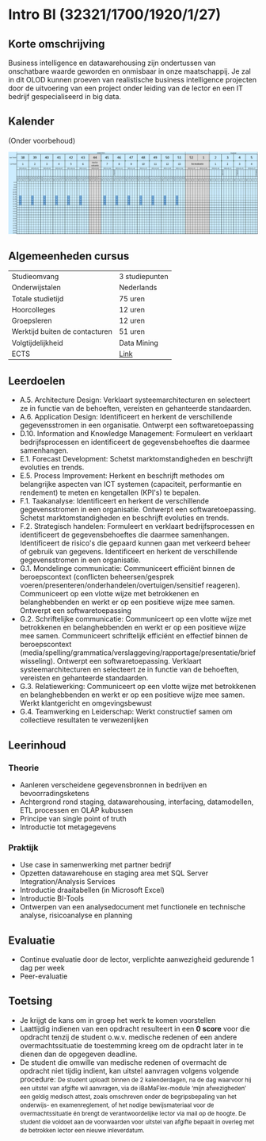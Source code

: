 # Intro BI (32321/1700/1920/1/27)

## Korte omschrijving

Business intelligence en datawarehousing zijn ondertussen van onschatbare waarde geworden en onmisbaar in onze maatschappij. Je zal in dit OLOD kunnen proeven van realistische business intelligence projecten door de uitvoering van een project onder leiding van de lector en een IT bedrijf gespecialiseerd in big data.

## Kalender

(Onder voorbehoud)

![Course Calendar](Media/Calendar.png)

## Algemeenheden cursus

|                                |                                                                          |
|--------------------------------|--------------------------------------------------------------------------|
| Studieomvang                   | 3 studiepunten                                                           |
| Onderwijstalen                 | Nederlands                                                               |
| Totale studietijd              | 75 uren                                                                  |
| Hoorcolleges                   | 12 uren                                                                  |
| Groepsleren                    | 12 uren                                                                  |
| Werktijd buiten de contacturen | 51 uren                                                                  |
| Volgtijdelijkheid              | Data Mining                                                              |
| ECTS                           | [Link](https://bamaflexweb.ap.be/BMFUIDetailxOLOD.aspx?a=127745&b=5&c=1) |

## Leerdoelen

- A.5. Architecture Design: Verklaart systeemarchitecturen en selecteert ze in functie van de behoeften, vereisten en gehanteerde standaarden.
- A.6. Application Design: Identificeert en herkent de verschillende gegevensstromen in een organisatie. Ontwerpt een softwaretoepassing
- D.10. Information and Knowledge Management: Formuleert en verklaart bedrijfsprocessen en identificeert de gegevensbehoeftes die daarmee samenhangen.
- E.1. Forecast Development: Schetst marktomstandigheden en beschrijft evoluties en trends.
- E.5. Process Improvement: Herkent en beschrijft methodes om belangrijke aspecten van ICT systemen (capaciteit, performantie en rendement) te meten en kengetallen (KPI's) te bepalen.
- F.1. Taakanalyse: Identificeert en herkent de verschillende gegevensstromen in een organisatie. Ontwerpt een softwaretoepassing. Schetst marktomstandigheden en beschrijft evoluties en trends.
- F.2. Strategisch handelen: Formuleert en verklaart bedrijfsprocessen en identificeert de gegevensbehoeftes die daarmee samenhangen. Identificeert de risico's die gepaard kunnen gaan met verkeerd beheer of gebruik van gegevens. Identificeert en herkent de verschillende gegevensstromen in een organisatie.
- G.1. Mondelinge communicatie: Communiceert efficiënt binnen de beroepscontext (conflicten beheersen/gesprek voeren/presenteren/onderhandelen/overtuigen/sensitief reageren). Communiceert op een vlotte wijze met betrokkenen en belanghebbenden en werkt er op een positieve wijze mee samen. Ontwerpt een softwaretoepassing
- G.2. Schriftelijke communicatie: Communiceert op een vlotte wijze met betrokkenen en belanghebbenden en werkt er op een positieve wijze mee samen. Communiceert schriftelijk efficiënt en effectief binnen de beroepscontext (media/spelling/grammatica/verslaggeving/rapportage/presentatie/briefwisseling). Ontwerpt een softwaretoepassing. Verklaart systeemarchitecturen en selecteert ze in functie van de behoeften, vereisten en gehanteerde standaarden.
- G.3. Relatiewerking: Communiceert op een vlotte wijze met betrokkenen en belanghebbenden en werkt er op een positieve wijze mee samen. Werkt klantgericht en omgevingsbewust
- G.4. Teamwerking en Leiderschap: Werkt constructief samen om collectieve resultaten te verwezenlijken

## Leerinhoud

### Theorie

- Aanleren verscheidene gegevensbronnen in bedrijven en bevoorradingsketens
- Achtergrond rond staging, datawarehousing, interfacing, datamodellen, ETL processen en OLAP kubussen
- Principe van single point of truth
- Introductie tot metagegevens

### Praktijk

- Use case in samenwerking met partner bedrijf
- Opzetten datawarehouse en staging area met SQL Server Integration/Analysis Services
- Introductie draaitabellen (in Microsoft Excel)
- Introductie BI-Tools
- Ontwerpen van een analysedocument met functionele en technische analyse, risicoanalyse en planning

## Evaluatie

- Continue evaluatie door de lector, verplichte aanwezigheid gedurende 1 dag per week
- Peer-evaluatie

## Toetsing

- Je krijgt de kans om in groep het werk te komen voorstellen
- Laattijdig indienen van een opdracht resulteert in een **0 score** voor die opdracht tenzij de student o.w.v. medische redenen of een andere overmachtssituatie de toestemming kreeg om de opdracht later in te dienen dan de opgegeven deadline.
- De student die omwille van medische redenen of overmacht de opdracht niet tijdig indient, kan uitstel aanvragen volgens volgende procedure:
  <small>De student uploadt binnen de 2 kalenderdagen, na de dag waarvoor hij een uitstel van afgifte wil aanvragen, via de iBaMaFlex-module ‘mijn afwezigheden’ een geldig medisch attest, zoals omschreven onder de begripsbepaling van het onderwijs- en examenreglement, of het nodige bewijsmateriaal voor de overmachtssituatie én brengt de verantwoordelijke lector via mail op de hoogte. De student die voldoet aan de voorwaarden voor uitstel van afgifte bepaalt in overleg met de betrokken lector een nieuwe inleverdatum.</small>
